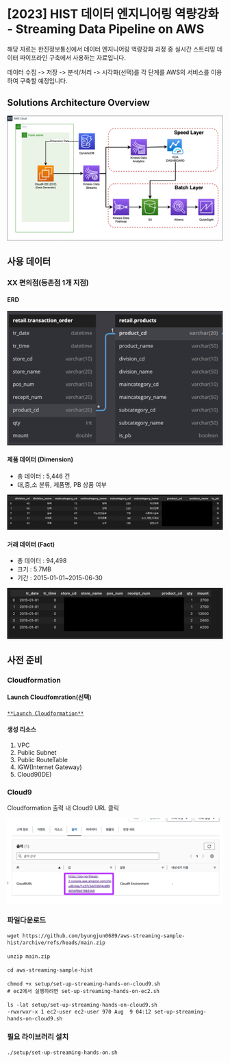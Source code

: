 # [2023] HIST 데이터 엔지니어링 역량강화 - Streaming Data Pipeline on AWS
해당 자료는 한진정보통신에서 데이터 엔지니어링 역량강화 과정 중 실시간 스트리밍 데이터 파이프라인 구축에서 사용하는 자료입니다. 

데이터 수집 -> 저장 -> 분석/처리 -> 시각화(선택)를 각 단계를 AWS의 서비스를 이용하여 구축할 예정입니다.


## <a name="solutions-architecture-overview"></a>Solutions Architecture Overview

![aws-analytics-system-architecture](./img/Streaming%20Data%20Architecture.png)

## 사용 데이터 
### XX 편의점(등촌점 1개 지점)

#### ERD
![data-erd](./img/Streaming-ERD.png)

#### 제품 데이터 (Dimension)
- 총 데이터 : 5,446 건
- 대,중,소 분류, 제품명, PB 상품 여부

![product-info](./img/products_info.png)

#### 거래 데이터 (Fact)
- 총 데이터 : 94,498
- 크기 : 5.7MB
- 기간 : 2015-01-01~2015-06-30

![transaction](./img/transaction.png)


## 사전 준비 
### Cloudformation
#### Launch Cloudfomration(선택)

[`**Launch Cloudformation**`](https://console.aws.amazon.com/cloudformation/home#/stacks/new?&templateURL=https://workshop-blee.s3.ap-northeast-2.amazonaws.com/cloudformation/prerequisites.yaml)

#### 생성 리소스
1. VPC
2. Public Subnet
3. Public RouteTable
4. IGW(Internet Gateway)
5. Cloud9(IDE)

### Cloud9
Cloudformation 출력 내 Cloud9 URL 클릭

![cloud9output](./img/cloud9_output.png)

### 파일다운로드
```shell
wget https://github.com/byungjun0689/aws-streaming-sample-hist/archive/refs/heads/main.zip

unzip main.zip

cd aws-streaming-sample-hist

chmod +x setup/set-up-streaming-hands-on-cloud9.sh 
# ec2에서 실행하려면 set-up-streaming-hands-on-ec2.sh

ls -lat setup/set-up-streaming-hands-on-cloud9.sh 
-rwxrwxr-x 1 ec2-user ec2-user 970 Aug  9 04:12 set-up-streaming-hands-on-cloud9.sh 
```

### 필요 라이브러리 설치 
```shell
./setup/set-up-streaming-hands-on.sh
```